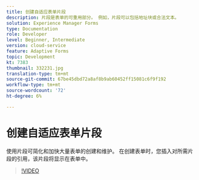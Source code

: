 ```yaml
---
title: 创建自适应表单片段
description: 片段是表单的可重用部分。 例如，片段可以包括地址块或合法文本。
solution: Experience Manager Forms
type: Documentation
role: Developer
level: Beginner, Intermediate
version: cloud-service
feature: Adaptive Forms
topic: Development
kt: 7383
thumbnail: 332231.jpg
translation-type: tm+mt
source-git-commit: 67be45dbd72a8af8b9ab60452ff15081c6f9f192
workflow-type: tm+mt
source-wordcount: '72'
ht-degree: 6%

---
```



# 创建自适应表单片段

使用片段可简化和加快大量表单的创建和维护。 在创建表单时，您插入对所需片段的引用，该片段将显示在表单中。

>[!VIDEO](https://video.tv.adobe.com/v/332231?quality=12&learn=on)


